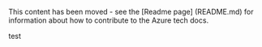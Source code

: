 This content has been moved - see the [Readme page] (README.md) for information about how to contribute to the Azure tech docs.

test
